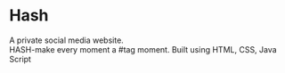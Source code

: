 # Hash
A private social media website. <br> 
HASH-make every moment a #tag moment.
Built using HTML, CSS, Java Script
